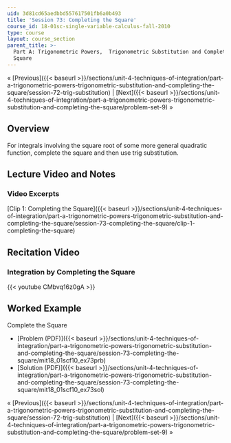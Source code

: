 ```yaml
---
uid: 3d81cd65aedbbd557617501fb6a0b493
title: 'Session 73: Completing the Square'
course_id: 18-01sc-single-variable-calculus-fall-2010
type: course
layout: course_section
parent_title: >-
  Part A: Trigonometric Powers,  Trigonometric Substitution and Completing the
  Square
---
```


« [Previous]({{< baseurl >}}/sections/unit-4-techniques-of-integration/part-a-trigonometric-powers-trigonometric-substitution-and-completing-the-square/session-72-trig-substitution) | [Next]({{< baseurl >}}/sections/unit-4-techniques-of-integration/part-a-trigonometric-powers-trigonometric-substitution-and-completing-the-square/problem-set-9) »

Overview
--------

For integrals involving the square root of some more general quadratic function, complete the square and then use trig substitution.

Lecture Video and Notes
-----------------------

### Video Excerpts

[Clip 1: Completing the Square]({{< baseurl >}}/sections/unit-4-techniques-of-integration/part-a-trigonometric-powers-trigonometric-substitution-and-completing-the-square/session-73-completing-the-square/clip-1-completing-the-square)

Recitation Video
----------------

### Integration by Completing the Square

{{< youtube CMbvq16z0gA >}}

Worked Example
--------------

Complete the Square

*   [Problem (PDF)]({{< baseurl >}}/sections/unit-4-techniques-of-integration/part-a-trigonometric-powers-trigonometric-substitution-and-completing-the-square/session-73-completing-the-square/mit18_01scf10_ex73prb)
*   [Solution (PDF)]({{< baseurl >}}/sections/unit-4-techniques-of-integration/part-a-trigonometric-powers-trigonometric-substitution-and-completing-the-square/session-73-completing-the-square/mit18_01scf10_ex73sol)

« [Previous]({{< baseurl >}}/sections/unit-4-techniques-of-integration/part-a-trigonometric-powers-trigonometric-substitution-and-completing-the-square/session-72-trig-substitution) | [Next]({{< baseurl >}}/sections/unit-4-techniques-of-integration/part-a-trigonometric-powers-trigonometric-substitution-and-completing-the-square/problem-set-9) »